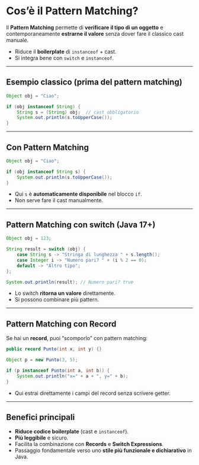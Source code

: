 # Cos’è il Pattern Matching?

Il **Pattern Matching** permette di **verificare il tipo di un oggetto** e contemporaneamente **estrarne il valore** senza dover fare il classico cast manuale.

* Riduce il **boilerplate** di `instanceof` + cast.
* Si integra bene con `switch` e `instanceof`.

---

## Esempio classico (prima del pattern matching)

```java
Object obj = "Ciao";

if (obj instanceof String) {
    String s = (String) obj;  // cast obbligatorio
    System.out.println(s.toUpperCase());
}
```

---

## Con Pattern Matching

```java
Object obj = "Ciao";

if (obj instanceof String s) {
    System.out.println(s.toUpperCase());
}
```

* Qui `s` è **automaticamente disponibile** nel blocco `if`.
* Non serve fare il cast manualmente.

---

## Pattern Matching con switch (Java 17+)

```java
Object obj = 123;

String result = switch (obj) {
    case String s -> "Stringa di lunghezza " + s.length();
    case Integer i -> "Numero pari? " + (i % 2 == 0);
    default -> "Altro tipo";
};

System.out.println(result); // Numero pari? true
```

* Lo switch **ritorna un valore** direttamente.
* Si possono combinare più pattern.

---

## Pattern Matching con Record

Se hai un **record**, puoi “scomporlo” con pattern matching:

```java
public record Punto(int x, int y) {}

Object p = new Punto(3, 5);

if (p instanceof Punto(int a, int b)) {
    System.out.println("x=" + a + ", y=" + b);
}
```

* Qui estrai direttamente i campi del record senza scrivere getter.

---

## Benefici principali

* **Riduce codice boilerplate** (cast e `instanceof`).
* **Più leggibile** e sicuro.
* Facilita la combinazione con **Records** e **Switch Expressions**.
* Passaggio fondamentale verso uno **stile più funzionale e dichiarativo** in Java.

